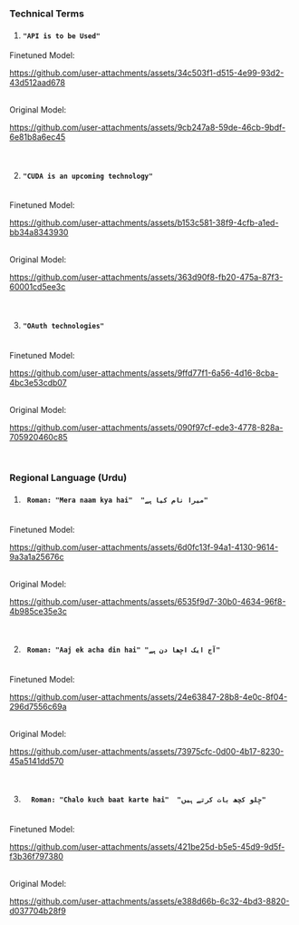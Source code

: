 ### Technical Terms

1. #### ```"API is to be Used"```
Finetuned Model:


https://github.com/user-attachments/assets/34c503f1-d515-4e99-93d2-43d512aad678


<br>
Original Model:


https://github.com/user-attachments/assets/9cb247a8-59de-46cb-9bdf-6e81b8a6ec45



<br>

2. #### ```"CUDA is an upcoming technology" ```
<br>
Finetuned Model:


https://github.com/user-attachments/assets/b153c581-38f9-4cfb-a1ed-bb34a8343930


<br>
Original Model:



https://github.com/user-attachments/assets/363d90f8-fb20-475a-87f3-60001cd5ee3c


<br>

3. #### ```"OAuth technologies"```
<br>
Finetuned Model:


https://github.com/user-attachments/assets/9ffd77f1-6a56-4d16-8cba-4bc3e53cdb07


<br>
Original Model:


https://github.com/user-attachments/assets/090f97cf-ede3-4778-828a-705920460c85



<br>

### Regional Language (Urdu)

1. #### ```  Roman: "Mera naam kya hai"  "میرا نام کیا ہے" ```
<br>
Finetuned Model:


https://github.com/user-attachments/assets/6d0fc13f-94a1-4130-9614-9a3a1a25676c


<br>
Original Model:


https://github.com/user-attachments/assets/6535f9d7-30b0-4634-96f8-4b985ce35e3c


<br>

2. ####  ```  Roman: "Aaj ek acha din hai" "آج ایک اچھا دن ہے" ```
<br>
Finetuned Model:


https://github.com/user-attachments/assets/24e63847-28b8-4e0c-8f04-296d7556c69a


<br>
Original Model:




https://github.com/user-attachments/assets/73975cfc-0d00-4b17-8230-45a5141dd570





<br>

3. #### ```  Roman: "Chalo kuch baat karte hai"  "چلو کچھ بات کرتے ہیں"```
<br>
Finetuned Model:


https://github.com/user-attachments/assets/421be25d-b5e5-45d9-9d5f-f3b36f797380


<br>
Original Model:



https://github.com/user-attachments/assets/e388d66b-6c32-4bd3-8820-d037704b28f9


<br>
